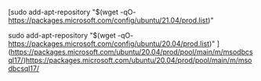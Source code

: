 [sudo add-apt-repository "$(wget -qO- https://packages.microsoft.com/config/ubuntu/21.04/prod.list)"

sudo add-apt-repository "$(wget -qO- https://packages.microsoft.com/config/ubuntu/20.04/prod.list)"
](https://packages.microsoft.com/ubuntu/20.04/prod/pool/main/m/msodbcsql17/)https://packages.microsoft.com/ubuntu/20.04/prod/pool/main/m/msodbcsql17/
